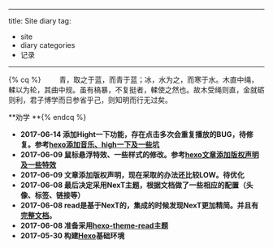
---
title: Site diary 
tag:
   - site
   - diary
categories
   - 记录
---


{% cq %} 　　 青，取之于蓝，而青于蓝；冰，水为之，而寒于水。木直中绳，輮以为轮，其曲中规。虽有槁暴，不复挺者，輮使之然也。故木受绳则直，金就砺则利，君子博学而日参省乎己，则知明而行无过矣。      

 **劝学 **{% endcq %}

- **2017-06-14    添加Hight一下功能，存在点击多次会重复播放的BUG，待修复。参考[hexo添加音乐、high一下及一些坑](http://tc9011.com/2016/12/24/hexo%E6%B7%BB%E5%8A%A0%E9%9F%B3%E4%B9%90%E3%80%81high%E4%B8%80%E4%B8%8B%E5%8F%8A%E4%B8%80%E4%BA%9B%E5%9D%91/)**
- **2017-06-09    鼠标悬浮特效、一些样式的修改。参考[hexo文章添加版权声明及一些特效](http://tc9011.com/2017/02/02/hexo%E6%96%87%E7%AB%A0%E6%B7%BB%E5%8A%A0%E7%89%88%E6%9D%83%E5%A3%B0%E6%98%8E%E5%8F%8A%E4%B8%80%E4%BA%9B%E7%89%B9%E6%95%88/)**
- **2017-06-09   文章添加版权声明，现在采取的办法还比较LOW。待优化**
- **2017-06-08   最后决定采用NexT主题，根据文档做了一些相应的配置（头像、标签、链接等）**
- **2017-06-08   read是基于NexT的，集成的时候发现NexT更加精简。并且有[完整文档](http://theme-next.iissnan.com/)。**
- **2017-06-08   准备采用[hexo-theme-read](https://github.com/liuzc/hexo-theme-read)主题**
- **2017-05-30   构建[Hexo](https://hexo.io/)基础环境**  

